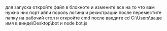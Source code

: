 для запуска откройте файл в блокноте и измените все на то что вам нужно ник порт айпи пороль логина и рекистрации после переместите папку на рабочий стол и откройте cmd после введите cd C:\Users\ваше имя в винде\Desktop\bot и node bot.js

